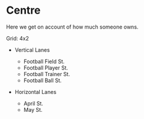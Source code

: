 # Centre

Here we get on account of how much someone owns.

Grid: 4x2

* Vertical Lanes
    - Football Field St.
    - Football Player St.
    - Football Trainer St.
    - Football Ball St.

* Horizontal Lanes
    - April St.
    - May St.
